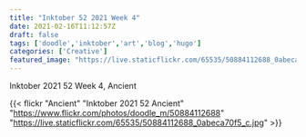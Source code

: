 ```yaml
---
title: "Inktober 52 2021 Week 4"
date: 2021-02-16T11:12:57Z
draft: false
tags: ['doodle','inktober','art','blog','hugo']
categories: ['Creative']
featured_image: "https://live.staticflickr.com/65535/50884112688_0abeca70f5_z.jpg"
---
```


Inktober 2021 52 Week 4, Ancient


{{< flickr "Ancient"
           "Inktober 2021 52 Ancient"
           "https://www.flickr.com/photos/doodle_m/50884112688"
           "https://live.staticflickr.com/65535/50884112688_0abeca70f5_c.jpg" >}}
